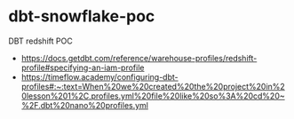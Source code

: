 # dbt-snowflake-poc
DBT redshift POC
* https://docs.getdbt.com/reference/warehouse-profiles/redshift-profile#specifying-an-iam-profile
* https://timeflow.academy/configuring-dbt-profiles#:~:text=When%20we%20created%20the%20project%20in%20lesson%201%2C,profiles.yml%20file%20like%20so%3A%20cd%20~%2F.dbt%20nano%20profiles.yml
